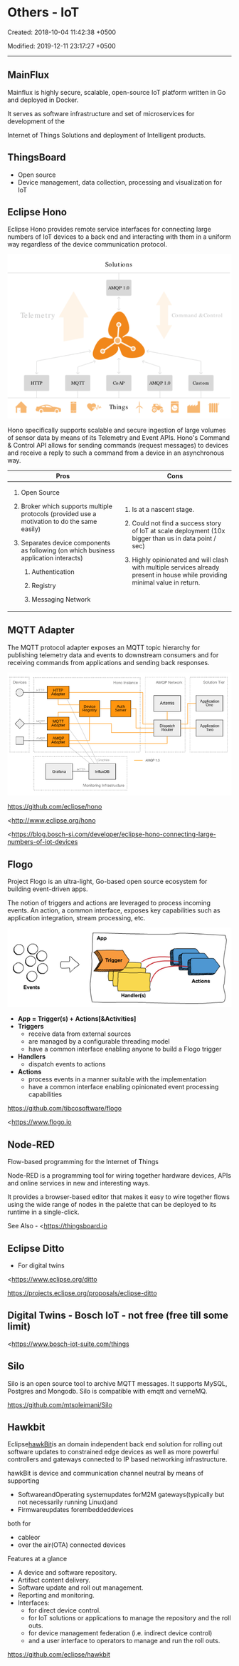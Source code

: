 # Others - IoT

Created: 2018-10-04 11:42:38 +0500

Modified: 2019-12-11 23:17:27 +0500

---

## MainFlux

Mainflux is highly secure, scalable, open-source IoT platform written in Go and deployed in Docker.

It serves as software infrastructure and set of microservices for development of the

Internet of Things Solutions and deployment of Intelligent products.

## ThingsBoard
-   Open source
-   Device management, data collection, processing and visualization for IoT

## Eclipse Hono

Eclipse Hono provides remote service interfaces for connecting large numbers of IoT devices to a back end and interacting with them in a uniform way regardless of the device communication protocol.

![Telemetry MQTT Solutions AMQP 1.0 CoAP Things AMQP 1.0 Command &Control Custom ](../../media/Technologies-Others-Others---IoT-image1.png)

Hono specifically supports scalable and secure ingestion of large volumes of sensor data by means of its Telemetry and Event APIs. Hono's Command & Control API allows for sending commands (request messages) to devices and receive a reply to such a command from a device in an asynchronous way.

<table>
<colgroup>
<col style="width: 49%" />
<col style="width: 50%" />
</colgroup>
<thead>
<tr class="header">
<th><strong>Pros</strong></th>
<th><strong>Cons</strong></th>
</tr>
</thead>
<tbody>
<tr class="odd">
<td><ol class="incremental" type="1">
<li><p>Open Source</p></li>
<li><p>Broker which supports multiple protocols (provided use a motivation to do the same easily)</p></li>
<li><p>Separates device components as following (on which business application interacts)</p>
<ol class="incremental" type="1">
<li><p>Authentication</p></li>
<li><p>Registry</p></li>
<li><p>Messaging Network</p></li>
</ol></li>
</ol></td>
<td><ol class="incremental" type="1">
<li><p>Is at a nascent stage.</p></li>
<li><p>Could not find a success story of IoT at scale deployment (10x bigger than us in data point / sec)</p></li>
<li><p>Highly opinionated and will clash with multiple services already present in house while providing minimal value in return.</p></li>
</ol></td>
</tr>
</tbody>
</table>

## MQTT Adapter

The MQTT protocol adapter exposes an MQTT topic hierarchy for publishing telemetry data and events to downstream consumers and for receiving commands from applications and sending back responses.

![. Devices H TTP MQTT AMQP H TTp Adapter MQTT Adapter AMQP Adapter Grafana Hono Instance Auth Server Device Registry Graphite AMQP Network . Artemis Dispatch Router AMQP 1.0 Solution Tier : Application One Application Two InfluxDB Monitoring Infrastructure . ](../../media/Technologies-Others-Others---IoT-image2.png)

<https://github.com/eclipse/hono>

<http://www.eclipse.org/hono

<https://blog.bosch-si.com/developer/eclipse-hono-connecting-large-numbers-of-iot-devices

## Flogo

Project Flogo is an ultra-light, Go-based open source ecosystem for building event-driven apps.

The notion of triggers and actions are leveraged to process incoming events. An action, a common interface, exposes key capabilities such as application integration, stream processing, etc.

![(spelpueH 38 罒 ](../../media/Technologies-Others-Others---IoT-image3.png)
-   **App = Trigger(s) + Actions[&Activities]**
-   **Triggers**
    -   receive data from external sources
    -   are managed by a configurable threading model
    -   have a common interface enabling anyone to build a Flogo trigger
-   **Handlers**
    -   dispatch events to actions
-   **Actions**
    -   process events in a manner suitable with the implementation
    -   have a common interface enabling opinionated event processing capabilities

<https://github.com/tibcosoftware/flogo>

<https://www.flogo.io

## Node-RED

Flow-based programming for the Internet of Things

Node-RED is a programming tool for wiring together hardware devices, APIs and online services in new and interesting ways.

It provides a browser-based editor that makes it easy to wire together flows using the wide range of nodes in the palette that can be deployed to its runtime in a single-click.

See Also - <https://thingsboard.io

## Eclipse Ditto
-   For digital twins

<https://www.eclipse.org/ditto

<https://projects.eclipse.org/proposals/eclipse-ditto>

## Digital Twins - Bosch IoT - not free (free till some limit)

<https://www.bosch-iot-suite.com/things

## Silo

Silo is an open source tool to archive MQTT messages. It supports MySQL, Postgres and Mongodb. Silo is compatible with emqtt and verneMQ.

<https://github.com/mtsoleimani/Silo>

## Hawkbit

Eclipse[hawkBit](http://www.eclipse.org/hawkbit/index.html)is an domain independent back end solution for rolling out software updates to constrained edge devices as well as more powerful controllers and gateways connected to IP based networking infrastructure.

hawkBit is device and communication channel neutral by means of supporting
-   SoftwareandOperating systemupdates forM2M gateways(typically but not necessarily running Linux)and
-   Firmwareupdates forembeddeddevices

both for
-   cableor
-   over the air(OTA) connected devices

Features at a glance
-   A device and software repository.
-   Artifact content delivery.
-   Software update and roll out management.
-   Reporting and monitoring.
-   Interfaces:
    -   for direct device control.
    -   for IoT solutions or applications to manage the repository and the roll outs.
    -   for device management federation (i.e. indirect device control)
    -   and a user interface to operators to manage and run the roll outs.

<https://github.com/eclipse/hawkbit>
